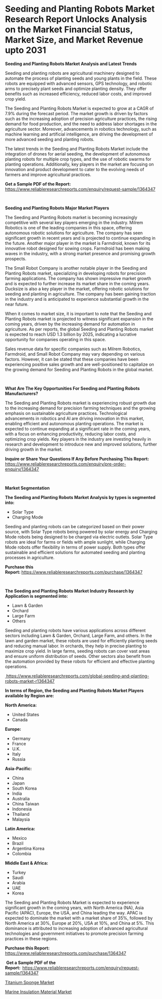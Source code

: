 <p><h1>Seeding and Planting Robots Market Research Report Unlocks Analysis on the Market Financial Status, Market Size, and Market Revenue upto 2031</h1></p><p><strong>Seeding and Planting Robots Market Analysis and Latest Trends</strong></p>
<p><p>Seeding and planting robots are agricultural machinery designed to automate the process of planting seeds and young plants in the field. These robots are equipped with advanced sensors, GPS technology, and robotic arms to precisely plant seeds and optimize planting density. They offer benefits such as increased efficiency, reduced labor costs, and improved crop yield.</p><p>The Seeding and Planting Robots Market is expected to grow at a CAGR of 7.9% during the forecast period. The market growth is driven by factors such as the increasing adoption of precision agriculture practices, the rising demand for food production, and the need to address labor shortages in the agriculture sector. Moreover, advancements in robotics technology, such as machine learning and artificial intelligence, are driving the development of more advanced seeding and planting robots.</p><p>The latest trends in the Seeding and Planting Robots Market include the integration of drones for aerial seeding, the development of autonomous planting robots for multiple crop types, and the use of robotic swarms for planting operations. Additionally, key players in the market are focusing on innovation and product development to cater to the evolving needs of farmers and improve agricultural practices.</p></p>
<p><strong>Get a Sample PDF of the Report:&nbsp;</strong> <a href="https://www.reliableresearchreports.com/enquiry/request-sample/1364347">https://www.reliableresearchreports.com/enquiry/request-sample/1364347</a></p>
<p>&nbsp;</p>
<p><strong>Seeding and Planting Robots Major Market Players</strong></p>
<p><p>The Seeding and Planting Robots market is becoming increasingly competitive with several key players emerging in the industry. Milrem Robotics is one of the leading companies in this space, offering autonomous robotic solutions for agriculture. The company has seen significant growth in recent years and is projected to continue expanding in the future. Another major player in the market is Farmdroid, known for its innovative robot designed for sowing crops. Farmdroid has been making waves in the industry, with a strong market presence and promising growth prospects.</p><p>The Small Robot Company is another notable player in the Seeding and Planting Robots market, specializing in developing robots for precision farming applications. The company has shown impressive market growth and is expected to further increase its market share in the coming years. Ducksize is also a key player in the market, offering robotic solutions for seeding and planting in agriculture. The company has been gaining traction in the industry and is anticipated to experience substantial growth in the near future.</p><p>When it comes to market size, it is important to note that the Seeding and Planting Robots market is projected to witness significant expansion in the coming years, driven by the increasing demand for automation in agriculture. As per reports, the global Seeding and Planting Robots market is expected to reach USD 1.3 billion by 2025, indicating a lucrative opportunity for companies operating in this space.</p><p>Sales revenue data for specific companies such as Milrem Robotics, Farmdroid, and Small Robot Company may vary depending on various factors. However, it can be stated that these companies have been experiencing positive sales growth and are well-positioned to capitalize on the growing demand for Seeding and Planting Robots in the global market.</p></p>
<p>&nbsp;</p>
<p><strong>What Are The Key Opportunities For Seeding and Planting Robots Manufacturers?</strong></p>
<p><p>The Seeding and Planting Robots market is experiencing robust growth due to the increasing demand for precision farming techniques and the growing emphasis on sustainable agriculture practices. Technological advancements in robotics and AI are driving innovation in this market, enabling efficient and autonomous planting operations. The market is expected to continue expanding at a significant rate in the coming years, with a focus on enhancing productivity, reducing labor costs, and optimizing crop yields. Key players in the industry are investing heavily in research and development to introduce new and improved solutions, further driving growth in the market.</p></p>
<p><strong>Inquire or Share Your Questions If Any Before Purchasing This Report:</strong> <a href="https://www.reliableresearchreports.com/enquiry/pre-order-enquiry/1364347">https://www.reliableresearchreports.com/enquiry/pre-order-enquiry/1364347</a></p>
<p>&nbsp;</p>
<p><strong>Market Segmentation</strong></p>
<p><strong>The Seeding and Planting Robots Market Analysis by types is segmented into:</strong></p>
<p><ul><li>Solar Type</li><li>Charging Mode</li></ul></p>
<p><p>Seeding and planting robots can be categorized based on their power source, with Solar Type robots being powered by solar energy and Charging Mode robots being designed to be charged via electric outlets. Solar Type robots are ideal for farms or fields with ample sunlight, while Charging Mode robots offer flexibility in terms of power supply. Both types offer sustainable and efficient solutions for automated seeding and planting processes in agriculture.</p></p>
<p><strong>Purchase this Report:&nbsp;</strong><a href="https://www.reliableresearchreports.com/purchase/1364347">https://www.reliableresearchreports.com/purchase/1364347</a></p>
<p>&nbsp;</p>
<p><strong>The Seeding and Planting Robots Market Industry Research by Application is segmented into:</strong></p>
<p><ul><li>Lawn & Garden</li><li>Orchard</li><li>Large Farm</li><li>Others</li></ul></p>
<p><p>Seeding and planting robots have various applications across different sectors including Lawn & Garden, Orchard, Large Farm, and others. In the lawn and garden market, these robots are used for efficiently planting seeds and reducing manual labor. In orchards, they help in precise planting to maximize crop yield. In large farms, seeding robots can cover vast areas and ensure uniform distribution of seeds. Other sectors also benefit from the automation provided by these robots for efficient and effective planting operations.</p></p>
<p><a href="https://www.reliableresearchreports.com/global-seeding-and-planting-robots-market-r1364347">&nbsp;https://www.reliableresearchreports.com/global-seeding-and-planting-robots-market-r1364347</a></p>
<p><strong>In terms of Region, the Seeding and Planting Robots Market Players available by Region are:</strong></p>
<p>
    <p> <strong> North America: </strong>
        <ul>
            <li>United States</li>
            <li>Canada</li>
        </ul>
        </p> 
    <p> <strong> Europe: </strong>
        <ul>
            <li>Germany</li>
            <li>France</li>
            <li>U.K.</li>
            <li>Italy</li>
            <li>Russia</li>
        </ul>
        </p> 
    <p> <strong> Asia-Pacific: </strong>
        <ul>
            <li>China</li>
            <li>Japan</li>
            <li>South Korea</li>
            <li>India</li>
            <li>Australia</li>
            <li>China Taiwan</li>
            <li>Indonesia</li>
            <li>Thailand</li>
            <li>Malaysia</li>
        </ul>
        </p> 
    <p> <strong> Latin America: </strong>
        <ul>
            <li>Mexico</li>
            <li>Brazil</li>
            <li>Argentina Korea</li>
            <li>Colombia</li>
        </ul>
        </p> 
    <p> <strong> Middle East & Africa: </strong>
        <ul>
            <li>Turkey</li>
            <li>Saudi</li>
            <li>Arabia</li>
            <li>UAE</li>
            <li>Korea</li>
        </ul>
    </p>
    </p>
<p><p>The Seeding and Planting Robots Market is expected to experience significant growth in the coming years, with North America (NA), Asia Pacific (APAC), Europe, the USA, and China leading the way. APAC is expected to dominate the market with a market share of 35%, followed by North America at 30%, Europe at 20%, USA at 10%, and China at 5%. This dominance is attributed to increasing adoption of advanced agricultural technologies and government initiatives to promote precision farming practices in these regions.</p></p>
<p><strong>Purchase this Report: </strong><a href="https://www.reliableresearchreports.com/purchase/1364347">https://www.reliableresearchreports.com/purchase/1364347</a></p>
<p>&nbsp;<strong>Get a Sample PDF of the Report:&nbsp;&nbsp;</strong><a href="https://www.reliableresearchreports.com/enquiry/request-sample/1364347">https://www.reliableresearchreports.com/enquiry/request-sample/1364347</a></p>
<p><strong></strong></p>
<p><p><a href="https://skillful-vermicelli-b89.notion.site/Decoding-Titanium-Sponge-Market-Metrics-Market-Share-Trends-and-Growth-Patterns-f7efb4e8fcab469faf31606b265842e2">Titanium Sponge Market</a></p><p><a href="https://issuu.com/reportprime-2/docs/marine-insulation-material-market-size-2030.pptx">Marine Insulation Material Market</a></p></p>